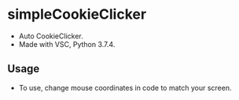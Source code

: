 # simpleCookieClicker
* Auto CookieClicker.
* Made with VSC, Python 3.7.4.

## Usage
* To use, change mouse coordinates in code to match your screen.
